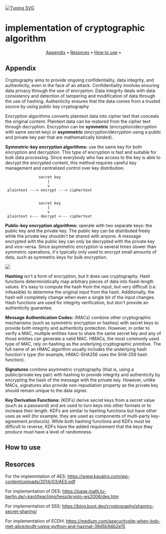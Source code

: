 #
<a href="https://git.io/typing-svg"><img src="https://readme-typing-svg.demolab.com?font=Fira+Code&duration=8000&pause=871&color=F70000&width=435&lines=This+Repo+Is+In+Underconstruction" alt="Typing SVG" /></a>

#

# implementation of cryptographic algorithm
 <p align="center">
  <a href="#Appendix">Appendix</a> •
  <a href="#Resorces">Resorces</a> •
  <a href="#how-to-use">How to use</a> •
  
</p>


## Appendix

Cryptography aims to provide ongoing confidentiality, data integrity, and authenticity, even in the face of an attack. Confidentiality involves ensuring data privacy through the use of encryption. Data integrity deals with data consistency and detection of tampering and modification of data through the use of hashing. Authenticity ensures that the data comes from a trusted source by using public key cryptography

Encryption algorithms converts plaintext data into cipher text that conceals the original content. Plaintext data can be restored from the cipher text through decryption. Encryption can be **symmetric** (encryption/decryption with same secret-key) or **asymmetric** (encryption/decryption using a public and private key pair that are mathematically binded).

**Symmetric-key encryption algorithms:** use the same key for both encryption and decryption. This type of encryption is fast and suitable for bulk data processing. Since everybody who has access to the key is able to decrypt the encrypted content, this method requires careful key management and centralized control over key distribution.

```
               secret key
                   |
                   v
 plaintext ---> encrypt ---> ciphertext


               secret key
                   |
                   v
 plaintext <--- decrypt <--- ciphertext
```


**Public-key encryption algorithms:** operate with two separate keys: the public key and the private key. The public key can be distributed freely while the private key shouldn't be shared with anyone. A message encrypted with the public key can only be decrypted with the private key and vice-versa. Since asymmetric encryption is several times slower than symmetric operations, it's typically only used to encrypt small amounts of data, such as symmetric keys for bulk encryption.

![](https://raw.githubusercontent.com/nakov/Practical-Cryptography-for-Developers-Book/master/.gitbook/assets/asymmetric-encryption-diagram.png)


**Hashing** isn't a form of encryption, but it does use cryptography. Hash functions deterministically map arbitrary pieces of data into fixed-length values. It's easy to compute the hash from the input, but very difficult (i.e. infeasible) to determine the original input from the hash. Additionally, the hash will completely change when even a single bit of the input changes. Hash functions are used for integrity verification, but don't provide an authenticity guarantee.

**Message Authentication Codes:** (MACs) combine other cryptographic mechanisms (such as symmetric encryption or hashes) with secret keys to provide both integrity and authenticity protection. However, in order to verify a MAC, multiple entities have to share the same secret key and any of those entities can generate a valid MAC. HMACs, the most commonly used type of MAC, rely on hashing as the underlying cryptographic primitive. The full name of an HMAC algorithm usually includes the underlying hash function's type (for example, HMAC-SHA256 uses the SHA-256 hash function).

**Signatures** combine asymmetric cryptography (that is, using a public/private key pair) with hashing to provide integrity and authenticity by encrypting the hash of the message with the private key. However, unlike MACs, signatures also provide non-repudiation property as the private key should remain unique to the data signer.

**Key Derivation Functions:** (KDFs) derive secret keys from a secret value (such as a password) and are used to turn keys into other formats or to increase their length. KDFs are similar to hashing functions but have other uses as well (for example, they are used as components of multi-party key-agreement protocols). While both hashing functions and KDFs must be difficult to reverse, KDFs have the added requirement that the keys they produce must have a level of randomness.

## How to use




## Resorces

For the implemntation of AES:
https://www.kavaliro.com/wp-content/uploads/2014/03/AES.pdf

For implementation of DES:
https://page.math.tu-berlin.de/~kant/teaching/hess/krypto-ws2006/des.htm

For implementation of SSS:
https://blog.boot.dev/cryptography/shamirs-secret-sharing/

For implementation of ECDH:
https://medium.com/asecuritysite-when-bob-met-alice/ecdh-using-python-and-hazmat-39d5b94b2e15
